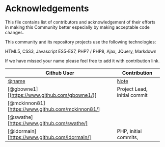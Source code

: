 # Acknowledgements
This file contains list of contributors and acknowledgement of their efforts in making this Community better especially by making acceptable code changes.

This community and its repository projects use the following technologies:

HTML5, CSS3, Javascript ES5-ES7, PHP7 / PHP8, Ajax, JQuery, Markdown

If we have missed your name please feel free to add it with contribution link.

| **Github User**                                    |          **Contribution**        |
|----------------------------------------------------|----------------------------------|
| [@name](link)                                      | [Note](link)                     |
| [@gbowne1] [(https://www.github.com/gbowne1/)]     |  Project Lead, initial commit
| [@mckinnon81] [https://www.github.com/mckinnon81/] |
| [@swathe] [https://www.github.com/swathe/]         |
| [@idormain] [https://www.github.com/idormain/]     | PHP, initial commits,
